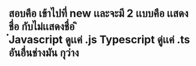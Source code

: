 <h1>
สอบคือ เข้าไปที่ new เเละจะมี 2 เเบบคือ เเสดงชื่อ กับไม่เเสดงชื่อ
ิ<br />
๋Javascript ดูเเค่ .js
Typescript ดู่เเค่ .ts
อันอื่นช่างมัน กุว่าง
</h1>